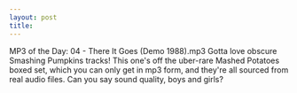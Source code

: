 ```yaml
---
layout: post
title: 
---
```


MP3 of the Day: 04 - There It Goes (Demo 1988).mp3 Gotta love obscure Smashing Pumpkins tracks! This one's off the uber-rare Mashed Potatoes boxed set, which you can only get in mp3 form, and they're all sourced from real audio files. Can you say sound quality, boys and girls?
